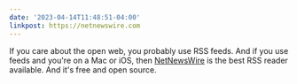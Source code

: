 ```yaml
---
date: '2023-04-14T11:48:51-04:00'
linkpost: https://netnewswire.com
---
```


If you care about the open web, you probably use RSS feeds. And if you use feeds and you're on a Mac or iOS, then [NetNewsWire](https://netnewswire.com) is the best RSS reader available. And it's free and open source.
